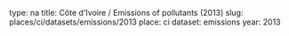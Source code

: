 type: na
title: Côte d'Ivoire / Emissions of pollutants (2013)
slug: places/ci/datasets/emissions/2013
place: ci
dataset: emissions
year: 2013
